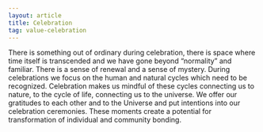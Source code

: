 ```yaml
---
layout: article
title: Celebration
tag: value-celebration
---
```

There is something out of ordinary during celebration, there is space where time itself is transcended and we have gone beyond “normality” and familiar. There is a sense of renewal and a sense of mystery. During celebrations we focus on the human and natural cycles which need to be recognized. Celebration makes us mindful of these cycles connecting us to nature, to the cycle of life, connecting us to the universe. We offer our gratitudes to each other and to the Universe and put intentions into our celebration ceremonies. These moments create a potential for transformation of individual and community bonding. 
